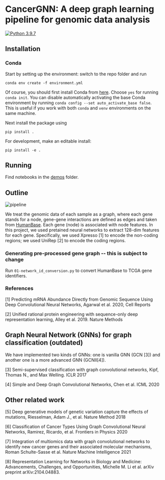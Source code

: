 # CancerGNN: A deep graph learning pipeline for genomic data analysis

[![Python 3.9.7](https://img.shields.io/badge/python-3.9.7-yellow.svg)](https://www.python.org/downloads/release/python-397/)

## Installation

### Conda
Start by setting up the environment: switch to the repo folder and run

``` conda env create -f environment.yml ```

Of course, you should first install Conda from [here](https://docs.conda.io/en/latest/miniconda.html).
Choose `yes` for running `conda init`. You can disable automatically activating the
base Conda environment by running `conda config --set auto_activate_base false`. This is
useful if you work with both `conda` and `venv` environments on the same machine.

Next install the package using

``` pip install . ```

For development, make an editable install:

``` pip install -e . ```

## Running

Find notebooks in the [demos](demos/) folder.

## Outline

![pipeline](figures/cancer_gnn_pipeline.png?raw=true)

We treat the genomic data of each sample as a graph, where each gene stands for a node,
gene-gene interactions are defined as edges and taken from [HumanBase](https://hb.flatironinstitute.org/).
Each gene (node) is associated with node features. In this project,  we used pretained
neural networks to extract 128-dim features for each gene. Specifically, we used Xpresso
[1] to encode the non-coding regions; we used UniRep [2] to encode the coding regions. 

### Generating pre-processed gene graph -- this is subject to change

Run `01-network_id_conversion.py` to convert HumanBase to TCGA gene identifiers.

### References
[1] Predicting mRNA Abundance Directly from Genomic Sequence Using Deep Convolutional Neural Networks, Agarwal et al. 2020, Cell Reports

[2] Unified rational protein engineering with sequence-only deep representation learning, Alley et al. 2019. Nature Methods

## Graph Neural Network (GNNs) for graph classification (outdated)
We have implemented two kinds of GNNs: one is vanilla GNN (GCN [3]) and another one is a
more advanced GNN (GCNII[4]).

[3] Semi-supervised classification with graph convolutional networks, Kipf, Thomas N., and Max Welling. ICLR 2017

[4] Simple and Deep Graph Convolutional Networks, Chen et al. ICML 2020


## Other related work
[5] Deep generative models of genetic variation capture the effects of mutations, Riesselman, Adam J., et al. Nature Method 2018

[6] Classification of Cancer Types Using Graph Convolutional Neural Networks, Ramirez, Ricardo, et al. Frontiers in Physics 2020

[7] Integration of multiomics data with graph convolutional networks to identify new cancer genes and their associated molecular mechanisms, Roman Schulte-Sasse et al. Nature Machine Intelligence 2021

[8] Representation Learning for Networks in Biology and Medicine: Advancements, Challenges, and Opportunities, Michelle M. Li et al. arXiv preprint arXiv:2104.04883.



